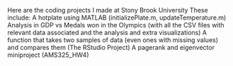 Here are the coding projects I made at Stony Brook University
These include:
A hotplate using MATLAB (initializePlate.m, updateTemperature.m)
Analysis in GDP vs Medals won in the Olympics (with all the CSV files with relevant data associated and the analysis and extra visualizations)
A function that takes two samples of data (even ones with missing values) and compares them (The RStudio Project)
A pagerank and eigenvector miniproject (AMS325_HW4)
